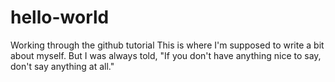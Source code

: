 # hello-world
Working through the github tutorial
This is where I'm supposed to write a bit about myself.  But I was always told, "If you don't have anything nice to say, don't say anything at all."
